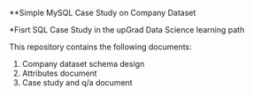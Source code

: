 **Simple MySQL Case Study on Company Dataset

*Fisrt SQL Case Study in the upGrad Data Science learning path

This repository contains the following documents:

1. Company dataset schema design
2. Attributes document
3. Case study and q/a document
